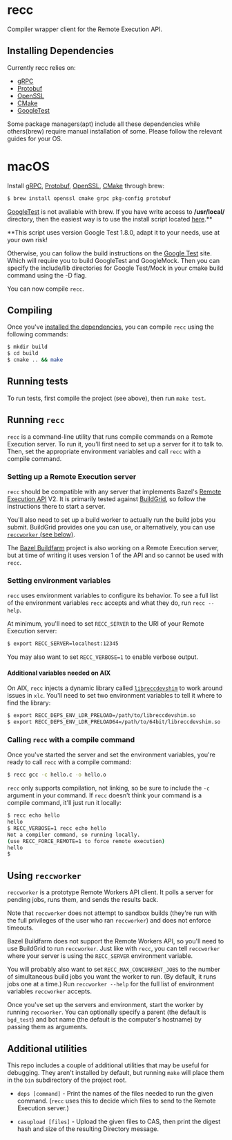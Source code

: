 # recc
Compiler wrapper client for the Remote Execution API.

## Installing Dependencies
Currently recc relies on: 

* [gRPC][]
* [Protobuf][] 
* [OpenSSL][]
* [CMake][]
* [GoogleTest][]

Some package managers(apt) include all these dependencies while others(brew) require manual installation of some. Please follow the relevant guides for your OS.  

# macOS
Install [gRPC][], [Protobuf][], [OpenSSL][], [CMake][] through brew:
```sh
$ brew install openssl cmake grpc pkg-config protobuf
```
[GoogleTest][] is not avaliable with brew. If you have write access to **/usr/local/** directory, then the easiest way is to use the install script located [here](https://gist.github.com/butuzov/e7df782c31171f9563057871d0ae444a).**

**This script uses version Google Test 1.8.0, adapt it to your needs, use at your own risk! 

Otherwise, you can follow the build instructions on the [Google Test](https://github.com/google/googletest/blob/master/googletest/README.md) site. Which will require you to build GoogleTest and GoogleMock. Then you can specify the include/lib directories for Google Test/Mock in your cmake build command using the -D flag.

You can now compile `recc`.

<!-- # Linux -->
<!-- UPDATE ME -->


<!-- Reference links -->
[grpc]: https://grpc.io/
[protobuf]: https://github.com/google/protobuf/
[openssl]: https://www.openssl.org/
[cmake]: https://cmake.org/
[googletest]: https://github.com/google/googletest

## Compiling
Once you've [installed the dependencies](#Installing-Dependencies), you can compile `recc` using the following commands:

```sh
$ mkdir build
$ cd build
$ cmake .. && make
```

## Running tests

To run tests, first compile the project (see above), then run
`make test`.

## Running `recc`

`recc` is a command-line utility that runs compile commands on a Remote
Execution server. To run it, you'll first need to set up a server for it to
talk to. Then, set the appropriate environment variables and call `recc`
with a compile command.

### Setting up a Remote Execution server

`recc` should be compatible with any server that implements Bazel's
[Remote Execution API][] V2. It is primarily tested against [BuildGrid][],
so follow the instructions there to start a server.

You'll also need to set up a build worker to actually run the build jobs
you submit. BuildGrid provides one you can use, or alternatively, you can
use [`reccworker` (see below)](#running-reccworker).

The [Bazel Buildfarm][] project is also working on a Remote Execution server,
but at time of writing it uses version 1 of the API and so cannot be used with
`recc`.

[remote execution api]: https://github.com/bazelbuild/remote-apis
[buildgrid]: https://gitlab.com/BuildGrid/buildgrid
[bazel buildfarm]: https://github.com/bazelbuild/bazel-buildfarm

### Setting environment variables

`recc` uses environment variables to configure its behavior. To see a full list
of the environment variables `recc` accepts and what they do, run
`recc --help`.

At minimum, you'll need to set `RECC_SERVER` to the URI of your Remote
Execution server:

```sh
$ export RECC_SERVER=localhost:12345
```

You may also want to set `RECC_VERBOSE=1` to enable verbose output.

#### Additional variables needed on AIX

On AIX, `recc` injects a dynamic library called [`libreccdevshim`][] to
work around issues in `xlc`. You'll need to set two environment variables to
tell it where to find the library:

```sh
$ export RECC_DEPS_ENV_LDR_PRELOAD=/path/to/libreccdevshim.so
$ export RECC_DEPS_ENV_LDR_PRELOAD64=/path/to/64bit/libreccdevshim.so
```

[`libreccdevshim`]: src/lib/reccdevshim

### Calling `recc` with a compile command

Once you've started the server and set the environment variables, you're ready
to call `recc` with a compile command: 

```sh
$ recc gcc -c hello.c -o hello.o
```

`recc` only supports compilation, not linking, so be sure to include the `-c`
argument in your command. If `recc` doesn't think your command is a compile
command, it'll just run it locally:

```sh
$ recc echo hello
hello
$ RECC_VERBOSE=1 recc echo hello
Not a compiler command, so running locally.
(use RECC_FORCE_REMOTE=1 to force remote execution)
hello
$
```

## Using `reccworker`

`reccworker` is a prototype Remote Workers API client. It polls a server for
pending jobs, runs them, and sends the results back.

Note that `reccworker` does not attempt to sandbox builds (they're run with
the full privileges of the user who ran `reccworker`) and does not enforce
timeouts.

Bazel Buildfarm does not support the Remote Workers API, so you'll need to
use BuildGrid to run `reccworker`. Just like with `recc`, you can tell
`reccworker` where your server is using the `RECC_SERVER` environment variable.

You will probably also want to set `RECC_MAX_CONCURRENT_JOBS` to the number of
simultaneous build jobs you want the worker to run. (By default, it runs jobs
one at a time.) Run `reccworker --help` for the full list of environment
variables `reccworker` accepts.

Once you've set up the servers and environment, start the worker by running
`reccworker`. You can optionally specify a parent (the default is `bgd_test`)
and bot name (the default is the computer's hostname) by passing them as
arguments.

## Additional utilities

This repo includes a couple of additional utilities that may be useful for
debugging. They aren't installed by default, but running `make` will place
them in the `bin` subdirectory of the project root.

- `deps [command]` - Print the names of the files needed to run the given
  command. (`recc` uses this to decide which files to send to the Remote
  Execution server.)

- `casupload [files]` - Upload the given files to CAS, then print the digest
  hash and size of the resulting Directory message.
